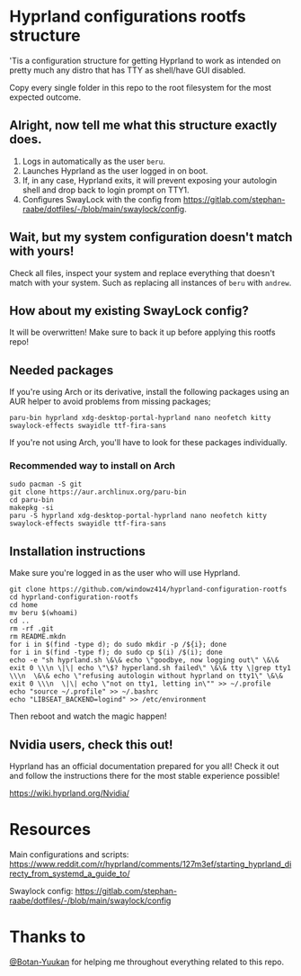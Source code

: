 # Hyprland configurations rootfs structure

'Tis a configuration structure for getting Hyprland to work as intended
on pretty much any distro that has TTY as shell/have GUI disabled.

Copy every single folder in this repo to the root filesystem for the
most expected outcome.

## Alright, now tell me what this structure exactly does.

1. Logs in automatically as the user `beru`.
2. Launches Hyprland as the user logged in on boot.
3. If, in any case, Hyprland exits, it will prevent exposing your autologin shell and drop back to login prompt on TTY1.
4. Configures SwayLock with the config from https://gitlab.com/stephan-raabe/dotfiles/-/blob/main/swaylock/config.

## Wait, but my system configuration doesn't match with yours!

Check all files, inspect your system and replace everything that
doesn't match with your system. Such as replacing all instances of
`beru` with `andrew`.

## How about my existing SwayLock config?

It will be overwritten! Make sure to back it up before applying this
rootfs repo!

## Needed packages

If you're using Arch or its derivative, install the following packages
using an AUR helper to avoid problems from missing packages;

```
paru-bin hyprland xdg-desktop-portal-hyprland nano neofetch kitty swaylock-effects swayidle ttf-fira-sans
```

If you're not using Arch, you'll have to look for these packages
individually.

### Recommended way to install on Arch

```
sudo pacman -S git 
git clone https://aur.archlinux.org/paru-bin
cd paru-bin
makepkg -si
paru -S hyprland xdg-desktop-portal-hyprland nano neofetch kitty swaylock-effects swayidle ttf-fira-sans
```

## Installation instructions

Make sure you're logged in as the user who will use Hyprland.

```
git clone https://github.com/windowz414/hyprland-configuration-rootfs
cd hyprland-configuration-rootfs
cd home
mv beru $(whoami)
cd ..
rm -rf .git
rm README.mkdn
for i in $(find -type d); do sudo mkdir -p /${i}; done
for i in $(find -type f); do sudo cp $(i) /$(i); done
echo -e "sh hyprland.sh \&\& echo \"goodbye, now logging out\" \&\& exit 0 \\\n \|\| echo \"\$? hyperland.sh failed\" \&\& tty \|grep tty1 \\\n  \&\& echo \"refusing autologin without hyprland on tty1\" \&\& exit 0 \\\n  \|\| echo \"not on tty1, letting in\"" >> ~/.profile
echo "source ~/.profile" >> ~/.bashrc
echo "LIBSEAT_BACKEND=logind" >> /etc/environment
```

Then reboot and watch the magic happen!

## Nvidia users, check this out!

Hyprland has an official documentation prepared for you all! Check it
out and follow the instructions there for the most stable experience
possible!

https://wiki.hyprland.org/Nvidia/

# Resources

Main configurations and scripts: https://www.reddit.com/r/hyprland/comments/127m3ef/starting_hyprland_directy_from_systemd_a_guide_to/

Swaylock config: https://gitlab.com/stephan-raabe/dotfiles/-/blob/main/swaylock/config

# Thanks to

[@Botan-Yuukan](https://github.com/Botan-Yuukan) for helping me
throughout everything related to this repo.
